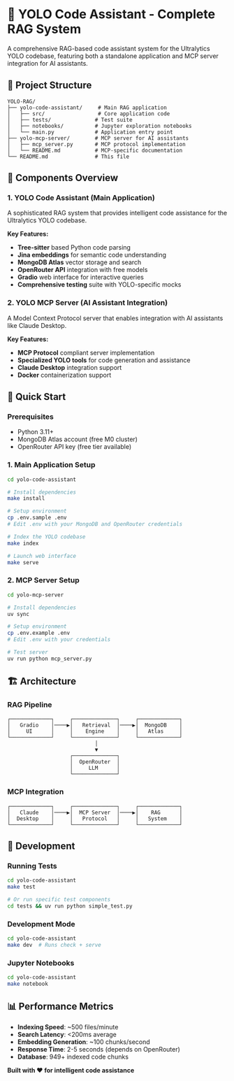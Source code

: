# 🚀 YOLO Code Assistant - Complete RAG System

A comprehensive RAG-based code assistant system for the Ultralytics YOLO codebase, featuring both a standalone application and MCP server integration for AI assistants.

## 📁 Project Structure

```
YOLO-RAG/
├── yolo-code-assistant/     # Main RAG application
│   ├── src/                 # Core application code
│   ├── tests/              # Test suite
│   ├── notebooks/          # Jupyter exploration notebooks
│   └── main.py             # Application entry point
├── yolo-mcp-server/        # MCP server for AI assistants
│   ├── mcp_server.py       # MCP protocol implementation
│   └── README.md           # MCP-specific documentation
└── README.md               # This file
```

## 🎯 Components Overview

### 1. YOLO Code Assistant (Main Application)
A sophisticated RAG system that provides intelligent code assistance for the Ultralytics YOLO codebase.

**Key Features:**
- **Tree-sitter** based Python code parsing
- **Jina embeddings** for semantic code understanding  
- **MongoDB Atlas** vector storage and search
- **OpenRouter API** integration with free models
- **Gradio** web interface for interactive queries
- **Comprehensive testing** suite with YOLO-specific mocks

### 2. YOLO MCP Server (AI Assistant Integration)
A Model Context Protocol server that enables integration with AI assistants like Claude Desktop.

**Key Features:**
- **MCP Protocol** compliant server implementation
- **Specialized YOLO tools** for code generation and assistance
- **Claude Desktop** integration support
- **Docker** containerization support

## 🚀 Quick Start

### Prerequisites
- Python 3.11+
- MongoDB Atlas account (free M0 cluster)
- OpenRouter API key (free tier available)

### 1. Main Application Setup

```bash
cd yolo-code-assistant

# Install dependencies
make install

# Setup environment
cp .env.sample .env
# Edit .env with your MongoDB and OpenRouter credentials

# Index the YOLO codebase
make index

# Launch web interface
make serve
```

### 2. MCP Server Setup

```bash
cd yolo-mcp-server

# Install dependencies
uv sync

# Setup environment
cp .env.example .env
# Edit .env with your credentials

# Test server
uv run python mcp_server.py
```

## 🏗️ Architecture

### RAG Pipeline
```
┌─────────────┐     ┌──────────────┐     ┌─────────────┐
│   Gradio    │────▶│   Retrieval  │────▶│  MongoDB    │
│     UI      │     │    Engine    │     │   Atlas     │
└─────────────┘     └──────────────┘     └─────────────┘
                            │
                            ▼
                    ┌──────────────┐
                    │  OpenRouter  │
                    │     LLM      │
                    └──────────────┘
```

### MCP Integration
```
┌─────────────┐     ┌──────────────┐     ┌─────────────┐
│   Claude    │────▶│  MCP Server  │────▶│    RAG      │
│  Desktop    │     │   Protocol   │     │   System    │
└─────────────┘     └──────────────┘     └─────────────┘
```

## 🔧 Development

### Running Tests
```bash
cd yolo-code-assistant
make test

# Or run specific test components
cd tests && uv run python simple_test.py
```

### Development Mode
```bash
cd yolo-code-assistant
make dev  # Runs check + serve
```

### Jupyter Notebooks
```bash
cd yolo-code-assistant
make notebook
```

## 📊 Performance Metrics

- **Indexing Speed**: ~500 files/minute
- **Search Latency**: <200ms average
- **Embedding Generation**: ~100 chunks/second
- **Response Time**: 2-5 seconds (depends on OpenRouter)
- **Database**: 949+ indexed code chunks



**Built with ❤️ for intelligent code assistance**

